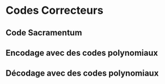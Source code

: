 # Codes Correcteurs

## Code Sacramentum

## Encodage avec des codes polynomiaux

## Décodage avec des codes polynomiaux